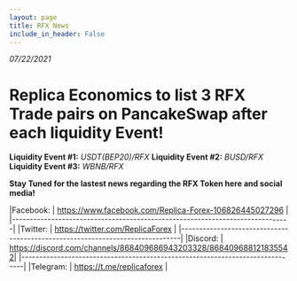 ```yaml
---
layout: page
title: RFX News
include_in_header: False
---
```


*07/22/2021*

# Replica Economics to list 3 RFX Trade pairs on PancakeSwap after each liquidity Event!

**Liquidity Event #1:** *USDT(BEP20)/RFX*
**Liquidity Event #2:** *BUSD/RFX*
**Liquidity Event #3:** *WBNB/RFX*

**Stay Tuned for the lastest news regarding the RFX Token here and social media!**

|Facebook: | https://www.facebook.com/Replica-Forex-106826445027296            |
|------------------------------------------------------------------------------|
|Twitter:  | https://twitter.com/ReplicaForex                                  |
|------------------------------------------------------------------------------|
|Discord:  | https://discord.com/channels/868409686943203328/868409688121835542|
|------------------------------------------------------------------------------| 
|Telegram: | https://t.me/replicaforex                                         |
